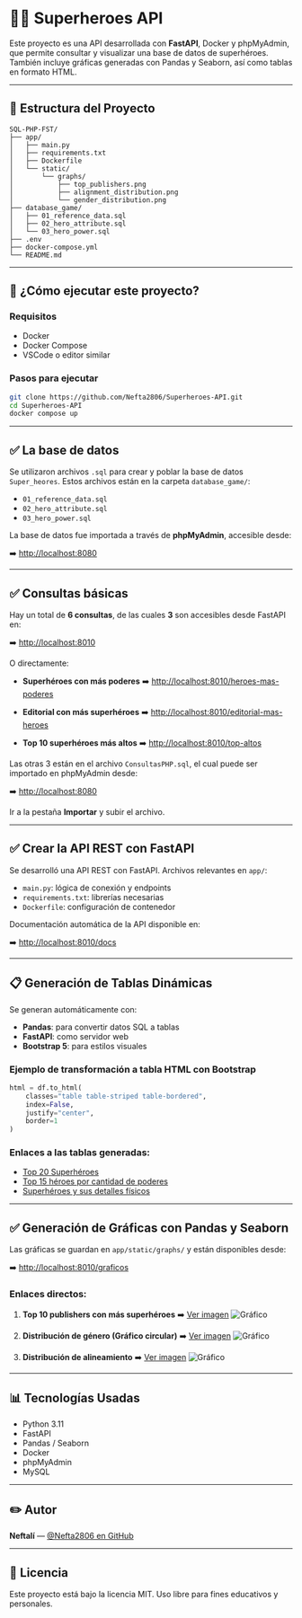# 🦸‍♂️ Superheroes API

Este proyecto es una API desarrollada con **FastAPI**, Docker y phpMyAdmin, que permite consultar y visualizar una base de datos de superhéroes. También incluye gráficas generadas con Pandas y Seaborn, así como tablas en formato HTML.

---

## 📁 Estructura del Proyecto

```
SQL-PHP-FST/
├── app/
│   ├── main.py
│   ├── requirements.txt
│   ├── Dockerfile
│   └── static/
│       └── graphs/
│           ├── top_publishers.png
│           ├── alignment_distribution.png
│           └── gender_distribution.png
├── database_game/
│   ├── 01_reference_data.sql
│   ├── 02_hero_attribute.sql
│   └── 03_hero_power.sql
├── .env
├── docker-compose.yml
└── README.md
```

---

## 🚀 ¿Cómo ejecutar este proyecto?

### Requisitos

* Docker
* Docker Compose
* VSCode o editor similar

### Pasos para ejecutar

```bash
git clone https://github.com/Nefta2806/Superheroes-API.git
cd Superheroes-API
docker compose up
```

---

## ✅ La base de datos

Se utilizaron archivos `.sql` para crear y poblar la base de datos `Super_heores`. Estos archivos están en la carpeta `database_game/`:

* `01_reference_data.sql`
* `02_hero_attribute.sql`
* `03_hero_power.sql`

La base de datos fue importada a través de **phpMyAdmin**, accesible desde:

➡️ [http://localhost:8080](http://localhost:8080)

---

## ✅ Consultas básicas

Hay un total de **6 consultas**, de las cuales **3** son accesibles desde FastAPI en:

➡️ [http://localhost:8010](http://localhost:8010)

O directamente:

* **Superhéroes con más poderes**
  ➡️ [http://localhost:8010/heroes-mas-poderes](http://localhost:8010/heroes-mas-poderes)

* **Editorial con más superhéroes**
  ➡️ [http://localhost:8010/editorial-mas-heroes](http://localhost:8010/editorial-mas-heroes)

* **Top 10 superhéroes más altos**
  ➡️ [http://localhost:8010/top-altos](http://localhost:8010/top-altos)

Las otras 3 están en el archivo `ConsultasPHP.sql`, el cual puede ser importado en phpMyAdmin desde:

➡️ [http://localhost:8080](http://localhost:8080)

Ir a la pestaña **Importar** y subir el archivo.

---

## ✅ Crear la API REST con FastAPI

Se desarrolló una API REST con FastAPI. Archivos relevantes en `app/`:

* `main.py`: lógica de conexión y endpoints
* `requirements.txt`: librerías necesarias
* `Dockerfile`: configuración de contenedor

Documentación automática de la API disponible en:

➡️ [http://localhost:8010/docs](http://localhost:8010/docs)

---

## 📋 Generación de Tablas Dinámicas

Se generan automáticamente con:

* **Pandas**: para convertir datos SQL a tablas
* **FastAPI**: como servidor web
* **Bootstrap 5**: para estilos visuales

### Ejemplo de transformación a tabla HTML con Bootstrap

```python
html = df.to_html(
    classes="table table-striped table-bordered",
    index=False,
    justify="center",
    border=1
)
```

### Enlaces a las tablas generadas:

* [Top 20 Superhéroes](http://localhost:8010/tabla-superheroes)
* [Top 15 héroes por cantidad de poderes](http://localhost:8010/tabla-poderes)
* [Superhéroes y sus detalles físicos](http://localhost:8010/tabla-detalles)

---

## ✅ Generación de Gráficas con Pandas y Seaborn

Las gráficas se guardan en `app/static/graphs/` y están disponibles desde:

➡️ [http://localhost:8010/graficos](http://localhost:8010/graficos)

### Enlaces directos:

1. **Top 10 publishers con más superhéroes**
   ➡️ [Ver imagen](http://localhost:8010/static/graphs/top_publishers.png)
   ![Gráfico](http://localhost:8010/static/graphs/top_publishers.png)

2. **Distribución de género (Gráfico circular)**
   ➡️ [Ver imagen](http://localhost:8010/static/graphs/gender_distribution.png)
   ![Gráfico](http://localhost:8010/static/graphs/gender_distribution.png)

3. **Distribución de alineamiento**
   ➡️ [Ver imagen](http://localhost:8010/static/graphs/alignment_distribution.png)
   ![Gráfico](http://localhost:8010/static/graphs/alignment_distribution.png)

---

## 📊 Tecnologías Usadas

* Python 3.11
* FastAPI
* Pandas / Seaborn
* Docker
* phpMyAdmin
* MySQL

---

## ✏️ Autor

**Neftalí** — [@Nefta2806 en GitHub](https://github.com/Nefta2806)

---

## 📄 Licencia

Este proyecto está bajo la licencia MIT. Uso libre para fines educativos y personales.
